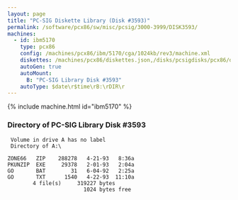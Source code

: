 ```yaml
---
layout: page
title: "PC-SIG Diskette Library (Disk #3593)"
permalink: /software/pcx86/sw/misc/pcsig/3000-3999/DISK3593/
machines:
  - id: ibm5170
    type: pcx86
    config: /machines/pcx86/ibm/5170/cga/1024kb/rev3/machine.xml
    diskettes: /machines/pcx86/diskettes.json,/disks/pcsigdisks/pcx86/diskettes.json
    autoGen: true
    autoMount:
      B: "PC-SIG Library Disk #3593"
    autoType: $date\r$time\rB:\rDIR\r
---
```


{% include machine.html id="ibm5170" %}

### Directory of PC-SIG Library Disk #3593

     Volume in drive A has no label
     Directory of A:\

    ZONE66   ZIP    288278   4-21-93   8:36a
    PKUNZIP  EXE     29378   2-01-93   2:04a
    GO       BAT        31   6-04-92   2:25a
    GO       TXT      1540   4-22-93  11:10a
            4 file(s)     319227 bytes
                            1024 bytes free
